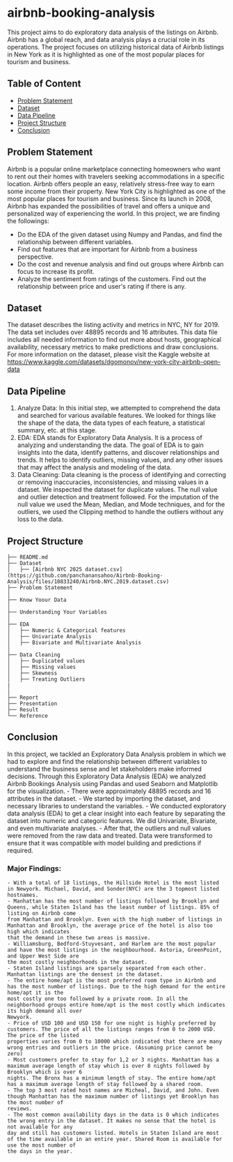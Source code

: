 # airbnb-booking-analysis
This project aims to do exploratory data analysis of the listings on Airbnb. Airbnb has a global reach, and data analysis plays a crucial role in its operations. The project focuses on utilizing historical data of Airbnb listings in New York as it is highlighted as one of the most popular places for tourism and business.

## Table of Content
  * [Problem Statement](#problem-statement)
  * [Dataset](#dataset)
  * [Data Pipeline](#data-pipeline)
  * [Project Structure](#project-structure)
  * [Conclusion](#conclusion)
  
  
## Problem Statement
Airbnb is a popular online marketplace connecting homeowners who want to rent out their homes with travelers seeking accommodations in a specific location. Airbnb offers people an easy, relatively stress-free way to earn some income from their property. New York City is highlighted as one of the most popular places for tourism and business. Since its launch in 2008, Airbnb has expanded the possibilities of travel and offers a unique and personalized way of experiencing the world. In this project, we are finding the followings:
  * Do the EDA of the given dataset using Numpy and Pandas, and find the relationship between different variables.
  * Find out features that are important for Airbnb from a business perspective.
  * Do the cost and revenue analysis and find out groups where Airbnb can focus to increase its profit.
  * Analyze the sentiment from ratings of the customers. Find out the relationship between price and user's rating if there is any.


## Dataset
The dataset describes the listing activity and metrics in NYC, NY for 2019. The data set includes over 48895 records and 16 attributes. This data file includes all needed information to find out more about hosts, geographical availability, necessary metrics to make predictions and draw conclusions. For more information on the dataset, please visit the Kaggle website at https://www.kaggle.com/datasets/dgomonov/new-york-city-airbnb-open-data


## Data Pipeline
  1. Analyze Data: 
      In this initial step, we attempted to comprehend the data and searched for various available features. We looked for things like the shape of the data, the 
      data types of each feature, a statistical summary, etc. at this stage.
  2. EDA: 
      EDA stands for Exploratory Data Analysis. It is a process of analyzing and understanding the data. The goal of EDA is to gain insights into the data, identify 
      patterns, and discover relationships and trends. It helps to identify outliers, missing values, and any other issues that may affect the analysis and modeling 
      of the data.
  3. Data Cleaning: 
      Data cleaning is the process of identifying and correcting or removing inaccuracies, inconsistencies, and missing values in a dataset. We inspected the dataset 
      for duplicate values. The null value and outlier detection and treatment followed. For the imputation of the null value we used the Mean, Median, and Mode 
      techniques, and for the outliers, we used the Clipping method to handle the outliers without any loss to the data.
      

## Project Structure
```
├── README.md
├── Dataset 
│   ├── [Airbnb NYC 2025 dataset.csv](https://github.com/panchanansahoo/Airbnb-Booking-Analysis/files/10833240/Airbnb.NYC.2019.dataset.csv)
├── Problem Statement
│
├── Know Yoour Data
│
├── Understanding Your Variables
│
├── EDA
│   ├── Numeric & Categorical features
│   ├── Univariate Analysis
│   ├── Bivariate and Multivariate Analysis
│
├── Data Cleaning
│   ├── Duplicated values
│   ├── Missing values
│   ├── Skewness
│   ├── Treating Outliers
|
│   
├── Report
├── Presentation
├── Result
└── Reference
```


## Conclusion
In this project, we tackled an Exploratory Data Analysis problem in which we had to explore and find the relationship between different variables to understand the business sense and let stakeholders make informed decisions. Through this Exploratory Data Analysis (EDA) we analyzed Airbnb Bookings Analysis using Pandas and used Seaborn and Matplotlib for the visualization. 
    - There were approximately 48895 records and 16 attributes in the dataset.
    - We started by importing the dataset, and necessary libraries to understand the variables.
    - We conducted exploratory data analysis (EDA) to get a clear insight into each feature by separating the dataset into numeric and categoric features. We did 
    Univariate, Bivariate, and even multivariate analyses.
    - After that, the outliers and null values were removed from the raw data and treated. Data were transformed to ensure that it was compatible with model building 
    and predictions if required.

  ### **Major Findings**:
    - With a total of 18 listings, the Hillside Hotel is the most listed in Newyork. Michael, David, and Sonder(NYC) are the 3 topmost listed hostnames.
    - Manhattan has the most number of listings followed by Brooklyn and Queens, while Staten Island has the least number of listings. 85% of listing on Airbnb come 
    from Manhattan and Brooklyn. Even with the high number of listings in Manhattan and Brooklyn, the average price of the hotel is also too high which indicates 
    that the demand in these two areas is massive.
    - Williamsburg, Bedford-Stuyvesant, and Harlem are the most popular and have the most listings in the neighbourhood. Astoria, GreenPoint, and Upper West Side are 
    the most costly neighborhoods in the dataset.
    - Staten Island listings are sparsely separated from each other. Manhattan listings are the densest in the dataset.
    - The entire home/apt is the most preferred room type in Airbnb and has the most number of listings. Due to the high demand for the entire home/apt it is the 
    most costly one too followed by a private room. In all the neighborhood groups entire home/apt is the most costly which indicates its high demand all over 
    Newyork.
    - Price of USD 100 and USD 150 for one night is highly preferred by customers. The price of all the listings ranges from 0 to 2000 USD. The price of the listed 
    properties varies from 0 to 10000 which indicated that there are many wrong entries and outliers in the price. (Assuming price cannot be zero)
    - Most customers prefer to stay for 1,2 or 3 nights. Manhattan has a maximum average length of stay which is over 8 nights followed by Brooklyn which is over 6 
    nights. The Bronx has a minimum length of stay. The entire home/apt has a maximum average length of stay followed by a shared room.
    - The top 3 most rated host names are Micheal, David, and John. Even though Manhattan has the maximum number of listings yet Brooklyn has the most number of 
    reviews.
    - The most common availability days in the data is 0 which indicates the wrong entry in the dataset. It makes no sense that the hotel is not available for any 
    day and still has customers listed. Hotels in Staten Island are most of the time available in an entire year. Shared Room is available for use the most number of 
    the days in the year.
    
    
    
    
